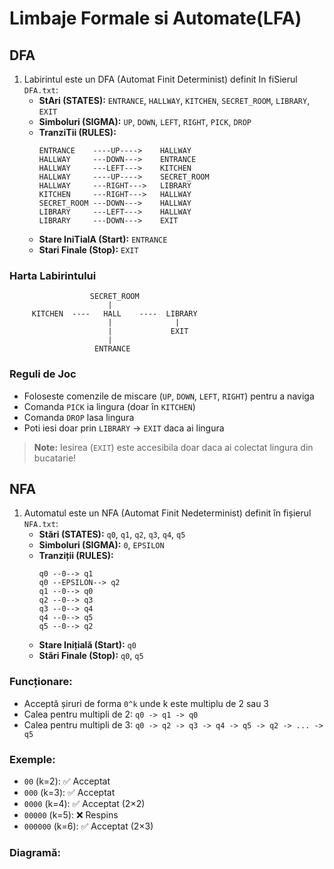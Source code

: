 # Limbaje Formale si Automate(LFA)

## DFA

1. Labirintul este un DFA (Automat Finit Determinist) definit In fiSierul `DFA.txt`:
    - **StAri (STATES):** `ENTRANCE`, `HALLWAY`, `KITCHEN`, `SECRET_ROOM`, `LIBRARY`, `EXIT`
    - **Simboluri (SIGMA):** `UP`, `DOWN`, `LEFT`, `RIGHT`, `PICK`, `DROP`
    - **TranziTii (RULES):**
        ```
        ENTRANCE    ----UP---->    HALLWAY
        HALLWAY     ---DOWN--->    ENTRANCE
        HALLWAY     ---LEFT--->    KITCHEN
        HALLWAY     ----UP---->    SECRET_ROOM
        HALLWAY     ---RIGHT--->   LIBRARY
        KITCHEN     ---RIGHT--->   HALLWAY
        SECRET_ROOM ---DOWN--->    HALLWAY
        LIBRARY     ---LEFT--->    HALLWAY
        LIBRARY     ---DOWN--->    EXIT
        ```
    - **Stare IniTialA (Start):** `ENTRANCE`
    - **Stari Finale (Stop):** `EXIT`

### Harta Labirintului
                      SECRET_ROOM
                          |
         KITCHEN  ----   HALL    ----  LIBRARY
                          |              |
                          |             EXIT
                          |
                       ENTRANCE

### Reguli de Joc
- Foloseste comenzile de miscare (`UP`, `DOWN`, `LEFT`, `RIGHT`) pentru a naviga
- Comanda `PICK` ia lingura (doar în `KITCHEN`)
- Comanda `DROP` lasa lingura
- Poti iesi doar prin `LIBRARY` -> `EXIT` daca ai lingura

> **Note:** Iesirea (`EXIT`) este accesibila doar daca ai colectat lingura din bucatarie!

## NFA

1. Automatul este un NFA (Automat Finit Nedeterminist) definit în fișierul `NFA.txt`:
    - **Stări (STATES):** `q0`, `q1`, `q2`, `q3`, `q4`, `q5`
    - **Simboluri (SIGMA):** `0`, `EPSILON`
    - **Tranziții (RULES):**
        ```
        q0 --0--> q1
        q0 --EPSILON--> q2
        q1 --0--> q0
        q2 --0--> q3
        q3 --0--> q4
        q4 --0--> q5
        q5 --0--> q2
        ```
    - **Stare Inițială (Start):** `q0`
    - **Stări Finale (Stop):** `q0`, `q5`

### Funcționare:
- Acceptă șiruri de forma `0^k` unde k este multiplu de 2 sau 3
- Calea pentru multipli de 2: `q0 -> q1 -> q0`
- Calea pentru multipli de 3: `q0 -> q2 -> q3 -> q4 -> q5 -> q2 -> ... -> q5`

### Exemple:
- `00` (k=2): ✅ Acceptat
- `000` (k=3): ✅ Acceptat
- `0000` (k=4): ✅ Acceptat (2×2)
- `00000` (k=5): ❌ Respins
- `000000` (k=6): ✅ Acceptat (2×3)

### Diagramă:
